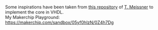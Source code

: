 Some inspirations have been taken from [this repository](https://github.com/tmeissner/lfd111x_building_a_risc-v-cpu_core) of [T. Meissner](https://github.com/tmeissner) to implement the core in VHDL.
<br>
My Makerchip Playground: https://makerchip.com/sandbox/05yf0hlzN/0Z4h7Dg
